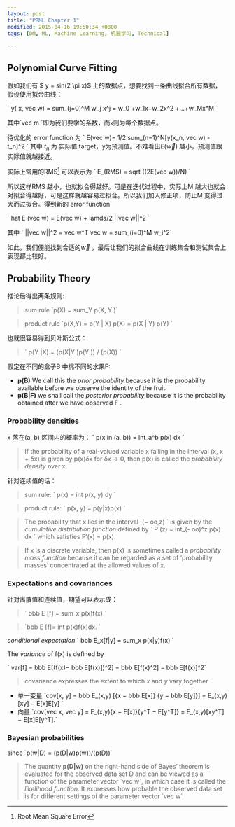 ```yaml
---
layout: post
title: "PRML Chapter 1"
modified: 2015-04-16 19:50:34 +0800
tags: [DM, ML, Machine Learning, 机器学习, Technical]

---
```



## Polynomial Curve Fitting

假如我们有 $ y = sin(2 \pi x)$ 上的数据点，想要找到一条曲线拟合所有数据， 假设使用拟合曲线：

\`
y( x, vec w) = sum_(j=0)^M w_j x^j = w_0 +w_1x+w_2x^2 +...+w_Mx^M
\`

其中\`vec m \`即为我们要学的系数，而`x`则为每个数据点。

待优化的 error function 为 \` E(vec w)= 1/2 sum_(n=1)^N[y(x_n, vec w) - t_n]^2 \`
其中 $t_n$ 为 实际值 target，y为预测值。不难看出$E(\vec w)$ 越小，预测值跟实际值就越接近。

实际上常用的RMS[^RMS] 可以表示为 \` E_(RMS) = sqrt ((2E(vec w))/N) \`

所以这样RMS 越小，也就拟合得越好。可是在迭代过程中，实际上M 越大也就会对拟合得越好，可是这样就越容易过拟合。所以我们加入修正项，防止M 变得过大而过拟合。得到新的 error function 

\`
 hat E (vec w) = E(vec w) + lamda/2 ||vec w||^2 
\`

其中
\` ||vec w||^2 = vec w^T vec w = sum_(i=0)^M w_i^2\`

如此，我们便能找到合适的$\vec w$ ，最后让我们的拟合曲线在训练集合和测试集合上表现都比较好。


## Probability Theory

推论后得出两条规则:

> sum rule \`p(X) = sum_Y p(X, Y )\`

> product rule \`p(X,Y) = p(Y | X) p(X) = p(X | Y) p(Y) \`

也就很容易得到贝叶斯公式：

> \` p(Y |X) = (p(X|Y )p(Y )) / (p(X)) \`

假定在不同的盒子B 中挑不同的水果F:

- **p(B)** We call this the *prior probability* because it is the probability available before we observe the identity of the fruit.
- **p(B\|F)** we shall call the *posterior probability* because it is the probability obtained after we have observed F .


### Probability densities

x 落在(a, b) 区间内的概率为： 
\` p(x in (a, b)) =  int_a^b p(x) dx \`

> If the probability of a real-valued variable x falling in the interval (x, x + δx) is given by p(x)δx for δx → 0, then p(x) is called the *probability density* over x.

针对连续值的话：

> sum rule: \` p(x) = int p(x, y) dy \`

> product rule: \` p(x, y) = p(y|x)p(x) \`

> The probability that x lies in the interval \`(− oo,z) \` is given by the *cumulative distribution function* defined by\` P (z) = int_(- oo)^z p(x) dx \` which satisfies P′(x) = p(x).
> If x is a discrete variable, then p(x) is sometimes called a *probability mass function* because it can be regarded as a set of ‘probability masses’ concentrated at the allowed values of x.


### Expectations and covariances

针对离散值和连续值，期望可以表示成：

> \` bbb E [f] = sum_x p(x)f(x) \`

>  \`bbb E [f]= int p(x)f(x)dx. \`

*conditional expectation* \` bbb E_x[f|y] = sum_x p(x|y)f(x) \`The *variance* of f(x) is defined by
 \` var[f] = bbb E[(f(x)− bbb E[f(x)])^2] = bbb E[f(x)^2] − bbb E[f(x)]^2\`
 
> covariance expresses the extent to which *x* and *y* vary together


- 单一变量 \`cov[x, y] = bbb E_(x,y) [{x − bbb E[x]} {y − bbb E[y]}] = E\_(x,y) [xy] − E[x]E[y] \`
- 向量 \`cov[vec x, vec y] = E\_(x,y){x − E[x]}{y^T − E[y^T]}= E\_(x,y)[xy^T] − E[x]E[y^T].\`

### Bayesian probabilities

since \`p(w|D) = (p(D|w)p(w))/(p(D))\`

>The quantity __p(D|w)__ on the right-hand side of Bayes’ theorem is evaluated for the observed data set D and can be viewed as a function of the parameter vector \`vec w\`, in which case it is called the _likelihood function_. It expresses how probable the observed data set is for different settings of the parameter vector \`vec w\`

[^RMS]: Root Mean Square Error

<script type="text/x-mathjax-config"> MathJax.Hub.Config({ config: ["TeX-MML-AM_HTMLorMML.js"], tex2jax: { inlineMath: [ ['$', '$'] ], displayMath: [ ['$$', '$$'] ], processEscapes: true }, asciimath2jax: { delimiters: [ ['`','`']] }, displayAlign: "center`", displayIndent: "2em" }); </script>
<script src="http://www.josephjctang.com/mathjax/MathJax.js" async="async"></script>